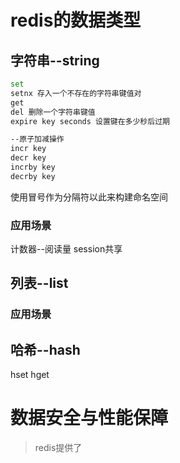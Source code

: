 # redis的数据类型


## 字符串--string

```bash
set
setnx 存入一个不存在的字符串键值对
get 
del 删除一个字符串键值
expire key seconds 设置键在多少秒后过期

--原子加减操作
incr key
decr key
incrby key
decrby key 
``` 

使用冒号作为分隔符以此来构建命名空间




### 应用场景
计数器--阅读量
session共享





## 列表--list




### 应用场景







## 哈希--hash
hset
hget




# 数据安全与性能保障
> redis提供了





